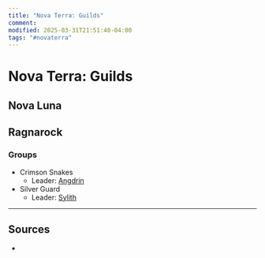 ```yaml
---
title: "Nova Terra: Guilds"
comment: 
modified: 2025-03-31T21:51:40-04:00
tags: "#novaterra"
---
```

# Nova Terra: Guilds

## Nova Luna

## Ragnarock

### Groups

- Crimson Snakes
    - Leader: [Angdrin](Characters/Angdrin.md)
- Silver Guard
    - Leader: [Sylith](Characters/Sylith.md)

---
## Sources
- 